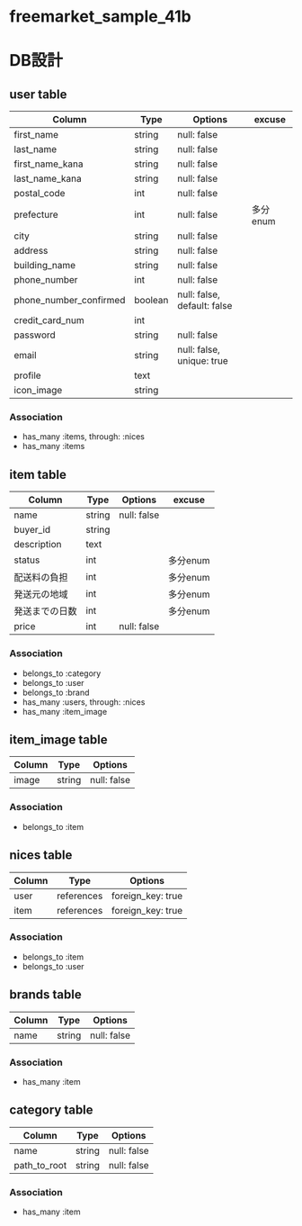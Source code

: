 # freemarket_sample_41b
# DB設計

## user table
|Column|Type|Options|excuse|
|------|----|-------|--------------------|
|first_name|string|null: false|
|last_name|string|null: false|
|first_name_kana|string|null: false|
|last_name_kana|string|null: false|
|postal_code|int|null: false|
|prefecture|int|null: false| 多分enum
|city|string|null: false|
|address|string|null: false|
|building_name|string|null: false|
|phone_number|int|null: false|
|phone_number_confirmed|boolean|null: false, default: false|
|credit_card_num|int||
|password|string|null: false|
|email|string|null: false, unique: true |
|profile|text||
|icon_image|string||


### Association
 - has_many :items, through: :nices
 - has_many :items

## item table
|Column|Type|Options|excuse|
|------|----|-------|--------------------|
|name|string|null: false|
|buyer_id|string||
|description|text||
|status|int||多分enum
|配送料の負担|int||多分enum
|発送元の地域|int||多分enum
|発送までの日数|int||多分enum
|price|int|null: false|

### Association
- belongs_to :category
- belongs_to :user
- belongs_to :brand
- has_many :users, through: :nices
- has_many :item_image

## item_image table
|Column|Type|Options|
|------|----|-------|
|image|string|null: false|

### Association
- belongs_to :item


## nices table
|Column|Type|Options|
|------|----|-------|
|user|references|foreign_key: true|
|item|references|foreign_key: true|

### Association
- belongs_to :item
- belongs_to :user

## brands table
|Column|Type|Options|
|------|----|-------|
|name|string|null: false|

### Association
 - has_many :item

## category table
|Column|Type|Options|
|------|----|-------|
|name|string|null: false|
|path_to_root|string|null: false|

### Association
 - has_many :item
